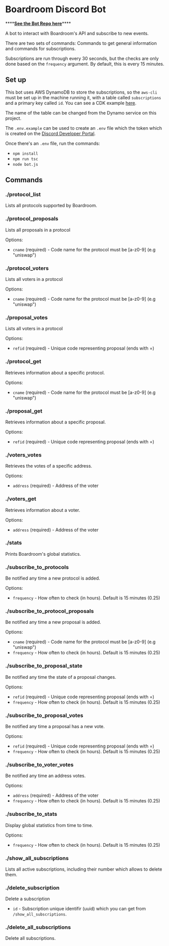 # Boardroom Discord Bot

\*\*\*\*[**See the Bot Repo here**](https://github.com/boardroom-inc/boardroom-discord-bot)\*\*\*\*

A bot to interact with Boardroom's API and subscribe to new events.

There are two sets of commands: Commands to get general information and commands for subscriptions.

Subscriptions are run through every 30 seconds, but the checks are only done based on the `frequency` argument. By default, this is every 15 minutes.

## Set up

This bot uses AWS DynamoDB to store the subscriptions, so the `aws-cli` must be set up in the machine running it, with a table called `subscriptions` and a primary key called `id`. You can see a CDK example [here](https://github.com/Zerquix18/boardroom-bot-cdk/blob/master/lib/boardroom-stack-stack.ts#L28).

The name of the table can be changed from the Dynamo service on this project.

The `.env.example` can be used to create an `.env` file which the token which is created on the [Discord Developer Portal](https://discord.com/developers/applications).

Once there's an `.env` file, run the commands:

* `npm install`
* `npm run tsc`
* `node bot.js`

## Commands

### ./protocol\_list

Lists all protocols supported by Boardroom.

### ./protocol\_proposals

Lists all proposals in a protocol

Options:

* `cname` \(required\) - Code name for the protocol must be \[a-z0-9\] \(e.g "uniswap"\)

### ./protocol\_voters

Lists all voters in a protocol

Options:

* `cname` \(required\) - Code name for the protocol must be \[a-z0-9\] \(e.g "uniswap"\)

### ./proposal\_votes

Lists all voters in a protocol

Options:

* `refid` \(required\) - Unique code representing proposal \(ends with =\)

### ./protocol\_get

Retrieves information about a specific protocol.

Options:

* `cname` \(required\) - Code name for the protocol must be \[a-z0-9\] \(e.g "uniswap"\)

### ./proposal\_get

Retrieves information about a specific proposal.

Options:

* `refid` \(required\) - Unique code representing proposal \(ends with =\)

### ./voters\_votes

Retrieves the votes of a specific address.

Options:

* `address` \(required\) - Address of the voter

### ./voters\_get

Retrieves information about a voter.

Options:

* `address` \(required\) - Address of the voter

### ./stats

Prints Boardroom's global statistics.

### ./subscribe\_to\_protocols

Be notified any time a new protocol is added.

Options:

* `frequency` - How often to check \(in hours\). Default is 15 minutes \(0.25\)

### ./subscribe\_to\_protocol\_proposals

Be notified any time a new proposal is added.

Options:

* `cname` \(required\) - Code name for the protocol must be \[a-z0-9\] \(e.g "uniswap"\)
* `frequency` - How often to check \(in hours\). Default is 15 minutes \(0.25\)

### ./subscribe\_to\_proposal\_state

Be notified any time the state of a proposal changes.

Options:

* `refid` \(required\) - Unique code representing proposal \(ends with =\)
* `frequency` - How often to check \(in hours\). Default is 15 minutes \(0.25\)

### ./subscribe\_to\_proposal\_votes

Be notified any time a proposal has a new vote.

Options:

* `refid` \(required\) - Unique code representing proposal \(ends with =\)
* `frequency` - How often to check \(in hours\). Default is 15 minutes \(0.25\)

### ./subscribe\_to\_voter\_votes

Be notified any time an address votes.

Options:

* `address` \(required\) - Address of the voter
* `frequency` - How often to check \(in hours\). Default is 15 minutes \(0.25\)

### ./subscribe\_to\_stats

Display global statistics from time to time.

Options:

* `frequency` - How often to check \(in hours\). Default is 15 minutes \(0.25\)

### ./show\_all\_subscriptions

Lists all active subscriptions, including their number which allows to delete them.

### ./delete\_subscription

Delete a subscription

* `id` - Subscription unique identifir \(uuid\) which you can get from `/show_all_subscriptions`.

### ./delete\_all\_subscriptions

Delete all subscriptions.

